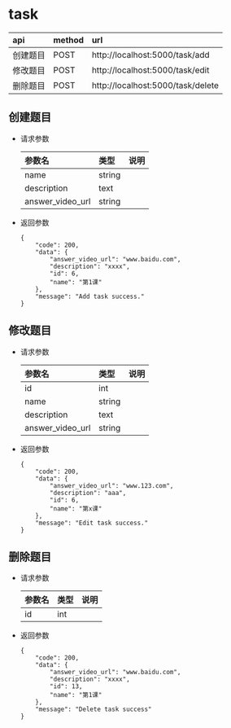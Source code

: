 # task

| api | method| url |
| :-----| :---- | :---- |
| 创建题目 | POST | http://localhost:5000/task/add
| 修改题目 | POST | http://localhost:5000/task/edit
| 删除题目 | POST | http://localhost:5000/task/delete|

## 创建题目
- 请求参数
    
    | 参数名 | 类型| 说明 |
    | :-----| :---- | :---- |
    | name | string | 
    | description | text| 
    | answer_video_url | string | 

- 返回参数
    ```
    {
        "code": 200,
        "data": {
            "answer_video_url": "www.baidu.com",
            "description": "xxxx",
            "id": 6,
            "name": "第1课"
        },
        "message": "Add task success."
    }
    ```

## 修改题目
- 请求参数
    
    | 参数名 | 类型| 说明 |
    | :-----| :---- | :---- |
    | id | int | 
    | name | string |
    | description | text| 
    | answer_video_url | string | 

- 返回参数

    ```
    {
        "code": 200,
        "data": {
            "answer_video_url": "www.123.com",
            "description": "aaa",
            "id": 6,
            "name": "第x课"
        },
        "message": "Edit task success."
    }
    ```
  

## 删除题目
- 请求参数
    
    | 参数名 | 类型| 说明 |
    | :-----| :---- | :---- |
    | id | int | 

- 返回参数
    ```
    {
        "code": 200,
        "data": {
            "answer_video_url": "www.baidu.com",
            "description": "xxxx",
            "id": 13,
            "name": "第1课"
        },
        "message": "Delete task success"
    }
    ```
  
  